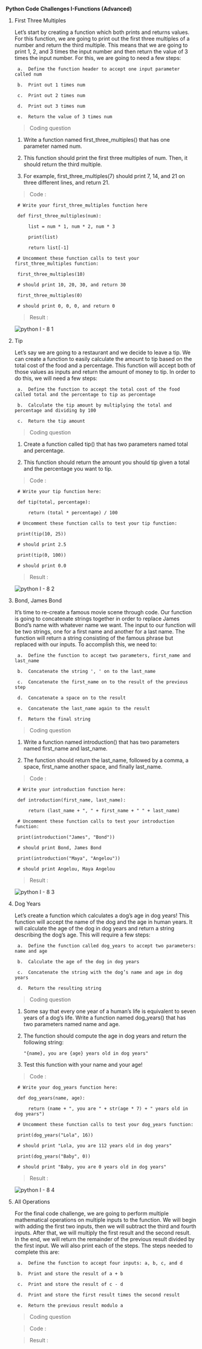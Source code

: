 **Python Code Challenges I-Functions (Advanced)**

1. First Three Multiples

    Let’s start by creating a function which both prints and returns values. For this function, we are going to print out the first three multiples of a number and return the third multiple. This means that we are going to print 1, 2, and 3 times the input number and then return the value of 3 times the input number. For this, we are going to need a few steps:

        a.  Define the function header to accept one input parameter called num

        b.  Print out 1 times num
      
        c.  Print out 2 times num
      
        d.  Print out 3 times num
      
        e.  Return the value of 3 times num
        
    >   Coding question
        
    1.  Write a function named first_three_multiples() that has one parameter named num.

    2.  This function should print the first three multiples of num. Then, it should return the third multiple.

    3.  For example, first_three_multiples(7) should print 7, 14, and 21 on three different lines, and return 21.    
        
    >   Code :      
        
        # Write your first_three_multiples function here

        def first_three_multiples(num):

            list = num * 1, num * 2, num * 3

            print(list)
 
            return list[-1]

        # Uncomment these function calls to test your first_three_multiples function:

        first_three_multiples(10)

        # should print 10, 20, 30, and return 30

        first_three_multiples(0)

        # should print 0, 0, 0, and return 0        
        
    >   Result  :

      ![python I - 8 1](https://user-images.githubusercontent.com/74751990/194825115-9b25edde-c82f-4b5c-83e3-4a6a70306612.jpg)

2. Tip

    Let’s say we are going to a restaurant and we decide to leave a tip. We can create a function to easily calculate the amount to tip based on the total cost of the food and a percentage. This function will accept both of those values as inputs and return the amount of money to tip. In order to do this, we will need a few steps:

        a.  Define the function to accept the total cost of the food called total and the percentage to tip as percentage

        b.  Calculate the tip amount by multiplying the total and percentage and dividing by 100

        c.  Return the tip amount

    >   Coding question

    1.  Create a function called tip() that has two parameters named total and percentage.

    2.  This function should return the amount you should tip given a total and the percentage you want to tip.

    >   Code : 

        # Write your tip function here:

        def tip(total, percentage):

            return (total * percentage) / 100

        # Uncomment these function calls to test your tip function:

        print(tip(10, 25))

        # should print 2.5

        print(tip(0, 100))

        # should print 0.0

    >   Result  :

      ![python I - 8 2](https://user-images.githubusercontent.com/74751990/195116963-b55e7ec2-02cb-4325-81c0-2fdc7584002d.jpg)

3. Bond, James Bond

    It’s time to re-create a famous movie scene through code. Our function is going to concatenate strings together in order to replace James Bond’s name with whatever name we want. The input to our function will be two strings, one for a first name and another for a last name. The function will return a string consisting of the famous phrase but replaced with our inputs. To accomplish this, we need to:

        a.  Define the function to accept two parameters, first_name and last_name

        b.  Concatenate the string ', ' on to the last_name

        c.  Concatenate the first_name on to the result of the previous step

        d.  Concatenate a space on to the result

        e.  Concatenate the last_name again to the result

        f.  Return the final string

    >   Coding question

    1.  Write a function named introduction() that has two parameters named first_name and last_name.

    2.  The function should return the last_name, followed by a comma, a space, first_name another space, and finally last_name.

    >   Code : 

        # Write your introduction function here:

        def introduction(first_name, last_name):

            return (last_name + ", " + first_name + " " + last_name)

        # Uncomment these function calls to test your introduction function:

        print(introduction("James", "Bond"))

        # should print Bond, James Bond

        print(introduction("Maya", "Angelou"))

        # should print Angelou, Maya Angelou

    >   Result  :

      ![python I - 8 3](https://user-images.githubusercontent.com/74751990/195383375-d4dfe03f-c58d-4709-a8b4-8ec4032f4ded.jpg)

4. Dog Years

    Let’s create a function which calculates a dog’s age in dog years! This function will accept the name of the dog and the age in human years. It will calculate the age of the dog in dog years and return a string describing the dog’s age. This will require a few steps:

        a.  Define the function called dog_years to accept two parameters: name and age

        b.  Calculate the age of the dog in dog years

        c.  Concatenate the string with the dog’s name and age in dog years

        d.  Return the resulting string

    >   Coding question

    1.  Some say that every one year of a human’s life is equivalent to seven years of a dog’s life. Write a function named dog_years() that has two parameters named name and age.

    2.  The function should compute the age in dog years and return the following string:

            "{name}, you are {age} years old in dog years"

    3.  Test this function with your name and your age!

    >   Code : 

        # Write your dog_years function here:

        def dog_years(name, age):

            return (name + ", you are " + str(age * 7) + " years old in dog years")

        # Uncomment these function calls to test your dog_years function:

        print(dog_years("Lola", 16))

        # should print "Lola, you are 112 years old in dog years"

        print(dog_years("Baby", 0))

        # should print "Baby, you are 0 years old in dog years"

    >   Result  :

      ![python I - 8 4](https://user-images.githubusercontent.com/74751990/195519671-241f35ea-37e6-41f1-abcd-659a6d8ee3d0.jpg)

5. All Operations

    For the final code challenge, we are going to perform multiple mathematical operations on multiple inputs to the function. We will begin with adding the first two inputs, then we will subtract the third and fourth inputs. After that, we will multiply the first result and the second result. In the end, we will return the remainder of the previous result divided by the first input. We will also print each of the steps. The steps needed to complete this are:

        a.  Define the function to accept four inputs: a, b, c, and d

        b.  Print and store the result of a + b

        c.  Print and store the result of c - d

        d.  Print and store the first result times the second result

        e.  Return the previous result modulo a

    >   Coding question



    >   Code :



    >   Result  :








